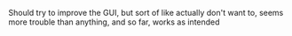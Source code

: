 Should try to improve the GUI, but sort of like actually don't want to, seems more trouble than anything, and so far, works as intended 